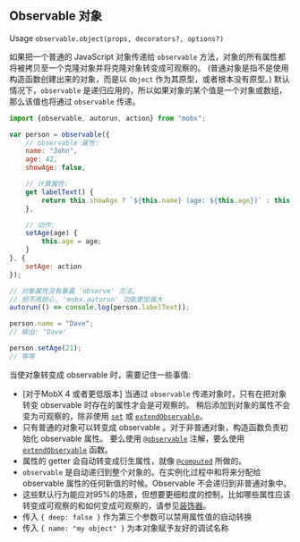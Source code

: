 ## Observable 对象

Usage `observable.object(props, decorators?, options?)`

如果把一个普通的 JavaScript 对象传递给 `observable` 方法，对象的所有属性都将被拷贝至一个克隆对象并将克隆对象转变成可观察的。
(普通对象是指不是使用构造函数创建出来的对象，而是以 `Object` 作为其原型，或者根本没有原型。)
默认情况下，`observable` 是递归应用的，所以如果对象的某个值是一个对象或数组，那么该值也将通过 `observable` 传递。

```javascript
import {observable, autorun, action} from "mobx";

var person = observable({
    // observable 属性:
	name: "John",
	age: 42,
	showAge: false,

    // 计算属性:
	get labelText() {
		return this.showAge ? `${this.name} (age: ${this.age})` : this.name;
	},

    // 动作:
    setAge(age) {
        this.age = age;
    }
}, {
    setAge: action
});

// 对象属性没有暴露 'observe' 方法,
// 但不用担心, 'mobx.autorun' 功能更加强大
autorun(() => console.log(person.labelText));

person.name = "Dave";
// 输出: 'Dave'

person.setAge(21);
// 等等
```

当使对象转变成 observable 时，需要记住一些事情:

* [对于MobX 4  或者更低版本] 当通过 `observable` 传递对象时，只有在把对象转变 observable 时存在的属性才会是可观察的。
稍后添加到对象的属性不会变为可观察的，除非使用 [`set`](object-api.md) 或 [`extendObservable`](extend-observable.md)。
* 只有普通的对象可以转变成 observable 。对于非普通对象，构造函数负责初始化 observable 属性。
要么使用 [`@observable`](observable.md) 注解，要么使用 [`extendObservable`](extend-observable.md) 函数。
* 属性的 getter 会自动转变成衍生属性，就像 [`@computed`](computed-decorator) 所做的。
* `observable` 是自动递归到整个对象的。在实例化过程中和将来分配给 observable 属性的任何新值的时候。Observable 不会递归到非普通对象中。
* 这些默认行为能应对95%的场景，但想要更细粒度的控制，比如哪些属性应该转变成可观察的和如何变成可观察的，请参见[装饰器](modifiers.md)。
* 传入 `{ deep: false }` 作为第三个参数可以禁用属性值的自动转换
* 传入 `{ name: "my object" }` 为本对象赋予友好的调试名称
